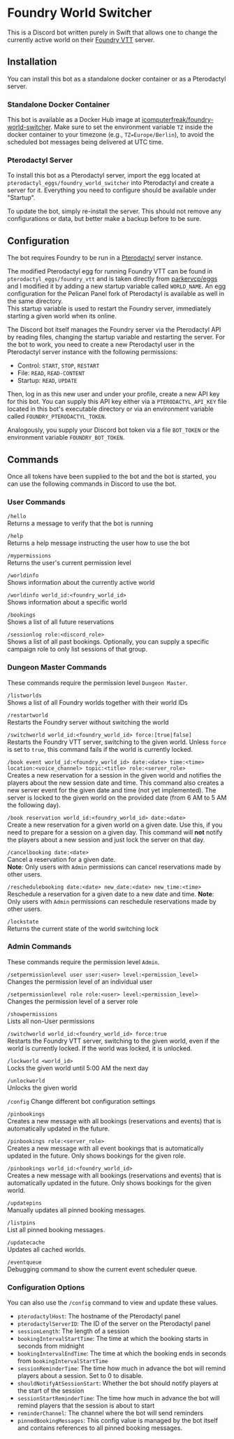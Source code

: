 #  Foundry World Switcher

This is a Discord bot written purely in Swift that allows one to change the currently active world on their [Foundry VTT](https://foundryvtt.com) server.

## Installation
You can install this bot as a standalone docker container or as a Pterodactyl server.

### Standalone Docker Container
This bot is available as a Docker Hub image at [icomputerfreak/foundry-world-switcher](https://hub.docker.com/r/icomputerfreak/foundry-world-switcher).
Make sure to set the environment variable `TZ` inside the docker container to your timezone (e.g., `TZ=Europe/Berlin`), to avoid the scheduled bot messages being delivered at UTC time.

### Pterodactyl Server
To install this bot as a Pterodactyl server, import the egg located at `pterodactyl_eggs/foundry_world_switcher` into Pterodactyl and create a server for it. Everything you need to configure should be available under "Startup".

To update the bot, simply re-install the server. This should not remove any configurations or data, but better make a backup before to be sure.

## Configuration

The bot requires Foundry to be run in a [Pterodactyl](https://pterodactyl.io) server instance.

The modified Pterodactyl egg for running Foundry VTT can be found in `pterodactyl_eggs/foundry_vtt` and is taken directly from [parkervcp/eggs](https://github.com/parkervcp/eggs/tree/master/game_eggs/FoundryVTT) and I modified it by adding a new startup variable called `WORLD_NAME`. An egg configuration for the Pelican Panel fork of Pterodactyl is available as well in the same directory.  
This startup variable is used to restart the Foundry server, immediately starting a given world when its online.

The Discord bot itself manages the Foundry server via the Pterodactyl API by reading files, changing the startup variable and restarting the server.
For the bot to work, you need to create a new Pterodactyl user in the Pterodactyl server instance with the following permissions:

* Control: `START`, `STOP`, `RESTART`
* File: `READ`, `READ-CONTENT`
* Startup: `READ`, `UPDATE`


Then, log in as this new user and under your profile, create a new API key for this bot.
You can supply this API key either via a `PTERODACTYL_API_KEY` file located in this bot's executable directory or via an environment variable called `FOUNDRY_PTERODACTYL_TOKEN`.

Analogously, you supply your Discord bot token via a file `BOT_TOKEN` or the environment variable `FOUNDRY_BOT_TOKEN`.

## Commands
Once all tokens have been supplied to the bot and the bot is started, you can use the following commands in Discord to use the bot.

### User Commands
`/hello`  
Returns a message to verify that the bot is running

`/help`  
Returns a help message instructing the user how to use the bot

`/mypermissions`  
Returns the user's current permission level

`/worldinfo`  
Shows information about the currently active world

`/worldinfo world_id:<foundry_world_id>`  
Shows information about a specific world

`/bookings`  
Shows a list of all future reservations

`/sessionlog role:<discord_role>`  
Shows a list of all past bookings. Optionally, you can supply a specific campaign role to only list sessions of that group.

### Dungeon Master Commands
These commands require the permission level `Dungeon Master`.

`/listworlds`  
Shows a list of all Foundry worlds together with their world IDs

`/restartworld`  
Restarts the Foundry server without switching the world

`/switchworld world_id:<foundry_world_id> force:[true|false]`  
Restarts the Foundry VTT server, switching to the given world. Unless `force` is set to `true`, this command fails if the world is currently locked.

`/book event world_id:<foundry_world_id> date:<date> time:<time> location:<voice_channel> topic:<title> role:<server_role>`  
Creates a new reservation for a session in the given world and notifies the players about the new session date and time.
This command also creates a new server event for the given date and time (not yet implemented).
The server is locked to the given world on the provided date (from 6 AM to 5 AM the following day).

`/book reservation world_id:<foundry_world_id> date:<date>`  
Create a new reservation for a given world on a given date. Use this, if you need to prepare for a session on a given day. This command will **not** notify the players about a new session and just lock the server on that day.

`/cancelbooking date:<date>`  
Cancel a reservation for a given date.  
**Note**: Only users with `Admin` permissions can cancel reservations made by other users.

`/reschedulebooking date:<date> new_date:<date> new_time:<time>`  
Reschedule a reservation for a given date to a new date and time.
**Note**: Only users with `Admin` permissions can reschedule reservations made by other users.

`/lockstate`  
Returns the current state of the world switching lock

### Admin Commands
These commands require the permission level `Admin`.

`/setpermissionlevel user user:<user> level:<permission_level>`  
Changes the permission level of an individual user

`/setpermissionlevel role role:<user> level:<permission_level>`  
Changes the permission level of a server role

`/showpermissions`  
Lists all non-User permissions

`/switchworld world_id:<foundry_world_id> force:true`  
Restarts the Foundry VTT server, switching to the given world, even if the world is currently locked. If the world was locked, it is unlocked.

`/lockworld <world_id>`  
Locks the given world until 5:00 AM the next day

`/unlockworld`  
Unlocks the given world

`/config`
Change different bot configuration settings

`/pinbookings`  
Creates a new message with all bookings (reservations and events) that is automatically updated in the future.

`/pinbookings role:<server_role>`  
Creates a new message with all event bookings that is automatically updated in the future.
Only shows bookings for the given role.

`/pinbookings world_id:<foundry_world_id>`  
Creates a new message with all bookings (reservations and events) that is automatically updated in the future.
Only shows bookings for the given world.

`/updatepins`  
Manually updates all pinned booking messages.

`/listpins`  
List all pinned booking messages.

`/updatecache`  
Updates all cached worlds.

`/eventqueue`  
Debugging command to show the current event scheduler queue.

### Configuration Options

You can also use the `/config` command to view and update these values.

* `pterodactylHost`: The hostname of the Pterodactyl panel
* `pterodactylServerID`: The ID of the server on the Pterodactyl panel
* `sessionLength`: The length of a session
* `bookingIntervalStartTime`: The time at which the booking starts in seconds from midnight
* `bookingIntervalEndTime`: The time at which the booking ends in seconds from `bookingIntervalStartTime`
* `sessionReminderTime`: The time how much in advance the bot will remind players about a session. Set to 0 to disable.
* `shouldNotifyAtSessionStart`: Whether the bot should notify players at the start of the session
* `sessionStartReminderTime`: The time how much in advance the bot will remind players that the session is about to start
* `reminderChannel`: The channel where the bot will send reminders
* `pinnedBookingMessages`: This config value is managed by the bot itself and contains references to all pinned booking messages. 

